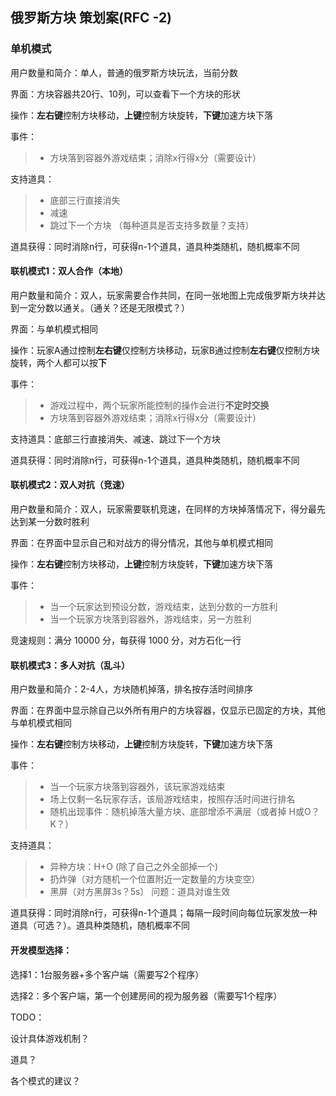 ## 俄罗斯方块 策划案(RFC -2)

### 单机模式

用户数量和简介：单人，普通的俄罗斯方块玩法，当前分数

界面：方块容器共20行、10列，可以查看下一个方块的形状

操作：**左右键**控制方块移动，**上键**控制方块旋转，**下键**加速方块下落

事件：
> + 方块落到容器外游戏结束；消除x行得x分（需要设计）

支持道具：
> + 底部三行直接消失
> + 减速
> + 跳过下一个方块
（每种道具是否支持多数量？支持）

道具获得：同时消除n行，可获得n-1个道具，道具种类随机，随机概率不同


#### 联机模式1：双人合作（本地）

用户数量和简介：双人，玩家需要合作共同，在同一张地图上完成俄罗斯方块并达到一定分数以通关。（通关？还是无限模式？）

界面：与单机模式相同

操作：玩家A通过控制**左右键**仅控制方块移动，玩家B通过控制**左右键**仅控制方块旋转，两个人都可以按**下**

事件：
> + 游戏过程中，两个玩家所能控制的操作会进行**不定时交换**
> + 方块落到容器外游戏结束；消除x行得x分（需要设计）

支持道具：底部三行直接消失、减速、跳过下一个方块

道具获得：同时消除n行，可获得n-1个道具，道具种类随机，随机概率不同


#### 联机模式2：双人对抗（竞速）

用户数量和简介：双人，玩家需要联机竞速，在同样的方块掉落情况下，得分最先达到某一分数时胜利

界面：在界面中显示自己和对战方的得分情况，其他与单机模式相同

操作：**左右键**控制方块移动，**上键**控制方块旋转，**下键**加速方块下落

事件：
> + 当一个玩家达到预设分数，游戏结束，达到分数的一方胜利
> + 当一个玩家方块落到容器外，游戏结束，另一方胜利

竞速规则：满分 10000 分，每获得 1000 分，对方石化一行


#### 联机模式3：多人对抗（乱斗）

用户数量和简介：2-4人，方块随机掉落，排名按存活时间排序

界面：在界面中显示除自己以外所有用户的方块容器，仅显示已固定的方块，其他与单机模式相同

操作：**左右键**控制方块移动，**上键**控制方块旋转，**下键**加速方块下落

事件：
> + 当一个玩家方块落到容器外，该玩家游戏结束
> + 场上仅剩一名玩家存活，该局游戏结束，按照存活时间进行排名
> + 随机出现事件：随机掉落大量方块、底部增添不满层（或者掉 H或O？K？）

支持道具：
>
> + 异种方块：H+O (除了自己之外全部掉一个)
> + 扔炸弹（对方随机一个位置附近一定数量的方块变空）
> + 黑屏（对方黑屏3s？5s）
问题：道具对谁生效

道具获得：同时消除n行，可获得n-1个道具；每隔一段时间向每位玩家发放一种道具（可选？）。道具种类随机，随机概率不同


#### 开发模型选择：

选择1：1台服务器+多个客户端（需要写2个程序）

选择2：多个客户端，第一个创建房间的视为服务器（需要写1个程序）



TODO：

设计具体游戏机制？

道具？

各个模式的建议？
